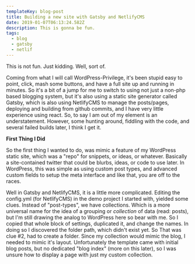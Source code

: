 ```yaml
---
templateKey: blog-post
title: Building a new site with Gatsby and NetlifyCMS
date: 2019-01-07T06:13:24.582Z
description: This is gonna be fun.
tags:
  - blog
  - gatsby
  - netlif
---
```

This is not fun. Just kidding. Well, sort of.

Coming from what I will call WordPress-Privilege, it's been stupid easy to point, click, mash some buttons, and have a full site up and running in minutes. So it's a bit of a jump for me to switch to using not just a non-php based blogging system, but it's also using a static site generator called Gatsby, which is also using NetlifyCMS to manage the posts/pages, deploying and building from github commits, and I have very little experience using react. So, to say I am out of my element is an understatement. However, some hunting around, fiddling with the code, and several failed builds later, I think I get it.

**First Thing I Did**

So the first thing I wanted to do, was mimic a feature of my WordPress static site, which was a "repo" for snippets, or ideas, or whatever. Basically a site-contained twitter that could be blurbs, ideas, or code to use later. In WordPress, this was simple as using custom post types, and advanced custom fields to setup the meta interface and like that, you are off to the races. 

Well in Gatsby and NetlifyCMS, it is a little more complicated. Editing the config.yml (for NetlifyCMS) in the demo project I started with, yielded some clues. Instead of "post-types", we have collections. Which is a more universal name for the idea of a grouping or _collection_ of data (read: posts), but I'm still drawing the analog to WordPress here so bear with me. So I copied that whole block of settings, duplicated it, and change the names. In doing so I discovered the folder path, which didn't exist yet. So That was clue #2, had to create a folder. Since my collection would mimic the blog, I needed to mimic it's layout. Unfortunately the template came with initial blog posts, but no dedicated "blog index" (more on this later), so I was unsure how to display a page with just my custom collection.

**Second Thing I Did**

Look at the site, look at the code, look at the CMS, now look back at me. The blog posts were being displayed on the index page, so naturally I should be able to copy that page and use the code (albeit modified) to display my collection elsewhere. Bunch of stuff here, lots of react specific features that I had no clue what I was looking at. I went carefully, block by block, read it, try to gather a context of what was going on, and change what needed to be changed based on my custom collection naming scheme.

**Third Thing I Did**

So after I broke the build a few times trying to load two collections on one page, I decided to go about this another way. I don't know enough about react to try an advanced GraphQL query and parsing those results, but I can just mimic the page into a second, stand alone page, and get that working. Trial and error later, I've learned that even on two different pages, you cant have two GraphQL queries named the same thing. Outside of that, it's pretty simple. I mean, _simple_ as in, easy to glean what you need to know to get it to work from the context. 

**Conclusion**

As it stands right now, Ive changed the logo, added a collection, a page, changed the sass variables, and familiarized myself with the directory structure. I'm still a ways off from being able to build a whole site from scratch, but I don't think I am far off from ripping the guts out of this template and replacing it with my own design/layout, which will be my next challenge. I see lots of image variables going on and am curious to learn more about that and how layouts work with react.

